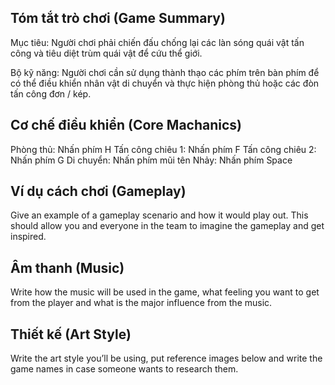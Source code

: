 ## Tóm tắt trò chơi (Game Summary)

Mục tiêu: Người chơi phải chiến đấu chống lại các làn sóng quái vật tấn công và tiêu diệt trùm quái vật để cứu thể giới.

Bộ kỹ năng: Người chơi cần sử dụng thành thạo các phím trên bàn phím để có thể điều khiển nhân vật di chuyển và thực hiện phòng thủ hoặc các đòn tấn công đơn / kép.

## Cơ chế điều khiển (Core Machanics)
Phòng thủ: Nhấn phím H
Tấn công chiêu 1: Nhấn phím F
Tấn công chiêu 2: Nhấn phím G
Di chuyển: Nhấn phím mũi tên
Nhảy: Nhấn phím Space

## Ví dụ cách chơi (Gameplay)
Give an example of a gameplay scenario and how it would play out. This should allow you and everyone in the team to imagine the gameplay and get inspired.

## Âm thanh (Music)
Write how the music will be used in the game, what feeling you want to get from the player and what is the major influence from the music.

## Thiết kế (Art Style)
Write the art style you’ll be using, put reference images below and write the game names in case someone wants to research them.